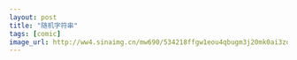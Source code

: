 ```yaml
---
layout: post
title: "随机字符串"
tags: [comic]
image_url: http://ww4.sinaimg.cn/mw690/534218ffgw1eou4qbugm3j20mk0ai3zo.jpg
---
```



